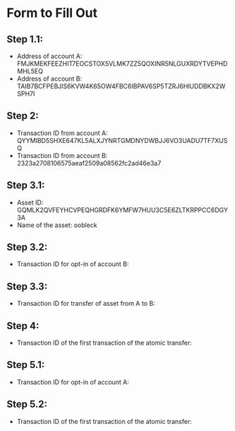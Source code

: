 # Form to Fill Out

## Step 1.1:

* Address of account A: FMJKMEKFEEZHIT7EOCSTOX5VLMK7ZZ5QOXINR5NLGUXRDYTVEPHDMHL5EQ
* Address of account B: TAIB7BCFPEBJIS6KVW4K65OW4FBC6IBPAV6SP5TZRJ6HIUDDBKX2WSPH7I

## Step 2:

* Transaction ID from account A: QYYMIBD5SHXE647KL5ALXJYNRTGMDNYDWBJJ6VO3UADU7TF7XUSQ
* Transaction ID from account B: 2323a2708106575aeaf2509a08562fc2ad46e3a7

## Step 3.1:

* Asset ID: GQMLK2QVFEYHCVPEQHGRDFK6YMFW7HUU3C5E6ZLTKRPPCC6DGY3A
* Name of the asset: oobleck

## Step 3.2:

* Transaction ID for opt-in of account B:

## Step 3.3:

* Transaction ID for transfer of asset from A to B:

## Step 4:

* Transaction ID of the first transaction of the atomic transfer:

## Step 5.1:

* Transaction ID for opt-in of account A:

## Step 5.2:

* Transaction ID of the first transaction of the atomic transfer:
